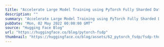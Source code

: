 ```yaml
---
title: "Accelerate Large Model Training using PyTorch Fully Sharded Data Parallel"
description: ""
summary: "Accelerate Large Model Training using PyTorch Fully Sharded Data Parallel In this post we will look ..."
pubDate: "Mon, 02 May 2022 00:00:00 GMT"
source: "Hugging Face Blog"
url: "https://huggingface.co/blog/pytorch-fsdp"
thumbnail: "https://huggingface.co/blog/assets/62_pytorch_fsdp/fsdp-thumbnail.png"
---
```


